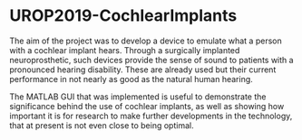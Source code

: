 # UROP2019-CochlearImplants  
The aim of the project was to develop a device to emulate what a person with a cochlear implant hears. Through a surgically implanted neuroprosthetic, such devices provide the sense of sound to patients with a pronounced hearing disability. These are already used but their current performance in not nearly as good as the natural human hearing.

The MATLAB GUI that was implemented is useful to demonstrate the significance behind the use of cochlear implants, as well as showing how important it is for research to make further developments in the technology, that at present is not even close to being optimal.
